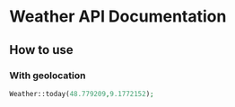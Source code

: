 # Weather API Documentation

## How to use

### With geolocation

```php
Weather::today(48.779209,9.1772152);
```